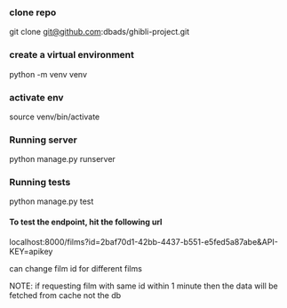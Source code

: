 ### clone repo
git clone git@github.com:dbads/ghibli-project.git 

### create a virtual environment
python -m venv venv

### activate env
source venv/bin/activate

### Running server
python manage.py runserver

### Running tests
python manage.py test


#### To test the endpoint, hit the following url
localhost:8000/films?id=2baf70d1-42bb-4437-b551-e5fed5a87abe&API-KEY=apikey

can change film id for different films

NOTE:
if requesting film with same id within 1 minute then the data will be fetched from cache not the db